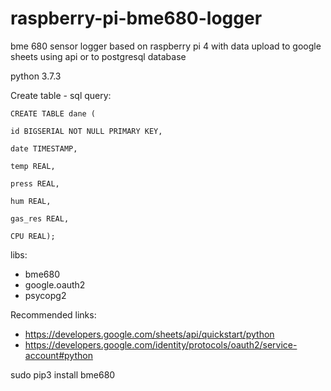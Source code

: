 # raspberry-pi-bme680-logger
bme 680 sensor logger based on raspberry pi 4
with data upload to google sheets using api or
to postgresql database


python 3.7.3


Create table - sql query:

```
CREATE TABLE dane (

id BIGSERIAL NOT NULL PRIMARY KEY,

date TIMESTAMP,

temp REAL,

press REAL,

hum REAL,

gas_res REAL,

CPU REAL);

```


libs:
- bme680
- google.oauth2 
- psycopg2



Recommended links:
- https://developers.google.com/sheets/api/quickstart/python
- https://developers.google.com/identity/protocols/oauth2/service-account#python

sudo pip3 install bme680
